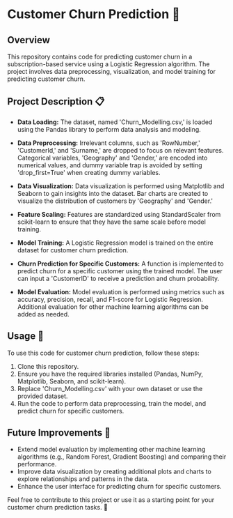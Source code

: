 # Customer Churn Prediction 💼

## Overview

This repository contains code for predicting customer churn in a subscription-based service using a Logistic Regression algorithm. The project involves data preprocessing, visualization, and model training for predicting customer churn.

## Project Description 📋

- **Data Loading:** The dataset, named 'Churn_Modelling.csv,' is loaded using the Pandas library to perform data analysis and modeling.

- **Data Preprocessing:** Irrelevant columns, such as 'RowNumber,' 'CustomerId,' and 'Surname,' are dropped to focus on relevant features. Categorical variables, 'Geography' and 'Gender,' are encoded into numerical values, and dummy variable trap is avoided by setting 'drop_first=True' when creating dummy variables.

- **Data Visualization:** Data visualization is performed using Matplotlib and Seaborn to gain insights into the dataset. Bar charts are created to visualize the distribution of customers by 'Geography' and 'Gender.'

- **Feature Scaling:** Features are standardized using StandardScaler from scikit-learn to ensure that they have the same scale before model training.

- **Model Training:** A Logistic Regression model is trained on the entire dataset for customer churn prediction.

- **Churn Prediction for Specific Customers:** A function is implemented to predict churn for a specific customer using the trained model. The user can input a 'CustomerID' to receive a prediction and churn probability.

- **Model Evaluation:** Model evaluation is performed using metrics such as accuracy, precision, recall, and F1-score for Logistic Regression. Additional evaluation for other machine learning algorithms can be added as needed.

## Usage 🚀

To use this code for customer churn prediction, follow these steps:
1. Clone this repository.
2. Ensure you have the required libraries installed (Pandas, NumPy, Matplotlib, Seaborn, and scikit-learn).
3. Replace 'Churn_Modelling.csv' with your own dataset or use the provided dataset.
4. Run the code to perform data preprocessing, train the model, and predict churn for specific customers.

## Future Improvements 🔧

- Extend model evaluation by implementing other machine learning algorithms (e.g., Random Forest, Gradient Boosting) and comparing their performance.
- Improve data visualization by creating additional plots and charts to explore relationships and patterns in the data.
- Enhance the user interface for predicting churn for specific customers.

Feel free to contribute to this project or use it as a starting point for your customer churn prediction tasks. 🙌
